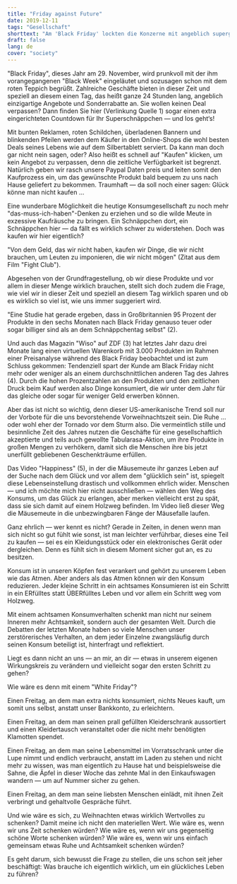 ```yaml
---
title: "Friday against Future"
date: 2019-12-11
tags: "Gesellschaft"
shorttext: "Am 'Black Friday' lockten die Konzerne mit angeblich supergünstigen Angeboten die Bürger in die Falle."
draft: false
lang: de
cover: "society"
---
```


"Black Friday", dieses Jahr am 29. November, wird prunkvoll mit der ihm vorangegangenen "Black Week" eingeläutet und sozusagen schon mit dem roten Teppich begrüßt. Zahlreiche Geschäfte bieten in dieser Zeit und speziell an diesem einen Tag, das heißt ganze 24 Stunden lang, angeblich einzigartige Angebote und Sonderrabatte an. Sie wollen keinen Deal verpassen? Dann finden Sie hier (Verlinkung Quelle 1) sogar einen extra eingerichteten Countdown für Ihr Superschnäppchen — und los geht‘s!

Mit bunten Reklamen, roten Schildchen, überladenen Bannern und blinkenden Pfeilen werden dem Käufer in den Online-Shops die wohl besten Deals seines Lebens wie auf dem Silbertablett serviert. Da kann man doch gar nicht nein sagen, oder? Also heißt es schnell auf "Kaufen" klicken, um kein Angebot zu verpassen, denn die zeitliche Verfügbarkeit ist begrenzt. Natürlich geben wir rasch unsere Paypal Daten preis und leiten somit den Kaufprozess ein, um das gewünschte Produkt bald bequem zu uns nach Hause geliefert zu bekommen. Traumhaft — da soll noch einer sagen: Glück könne man nicht kaufen …

Eine wunderbare Möglichkeit die heutige Konsumgesellschaft zu noch mehr "das-muss-ich-haben"-Denken zu erziehen und so die wilde Meute in exzessive Kaufräusche zu bringen. Ein Schnäppchen dort, ein Schnäppchen hier — da fällt es wirklich schwer zu widerstehen. Doch was kaufen wir hier eigentlich?

"Von dem Geld, das wir nicht haben, kaufen wir Dinge, die wir nicht brauchen, um Leuten zu imponieren, die wir nicht mögen" (Zitat aus dem Film "Fight Club").

Abgesehen von der Grundfragestellung, ob wir diese Produkte und vor allem in dieser Menge wirklich brauchen, stellt sich doch zudem die Frage, wie viel wir in dieser Zeit und speziell an diesem Tag wirklich sparen und ob es wirklich so viel ist, wie uns immer suggeriert wird.

"Eine Studie hat gerade ergeben, dass in Großbritannien 95 Prozent der Produkte in den sechs Monaten nach Black Friday genauso teuer oder sogar billiger sind als an dem Schnäppchentag selbst" (2).

Und auch das Magazin "Wiso" auf ZDF (3) hat letztes Jahr dazu drei Monate lang einen virtuellen Warenkorb mit 3.000 Produkten im Rahmen einer Preisanalyse während des Black Friday beobachtet und ist zum Schluss gekommen: Tendenziell spart der Kunde am Black Friday nicht mehr oder weniger als an einem durchschnittlichen anderen Tag des Jahres (4). Durch die hohen Prozentzahlen an den Produkten und den zeitlichen Druck beim Kauf werden also Dinge konsumiert, die wir unter dem Jahr für das gleiche oder sogar für weniger Geld erwerben können.

Aber das ist nicht so wichtig, denn dieser US-amerikanische Trend soll nur der Vorbote für die uns bevorstehende Vorweihnachtszeit sein. Die Ruhe … oder wohl eher der Tornado vor dem Sturm also. Die vermeintlich stille und besinnliche Zeit des Jahres nutzen die Geschäfte für eine gesellschaftlich akzeptierte und teils auch gewollte Tabularasa-Aktion, um ihre Produkte in großen Mengen zu verhökern, damit sich die Menschen ihre bis jetzt unerfüllt gebliebenen Geschenkträume erfüllen.

Das Video "Happiness" (5), in der die Mäusemeute ihr ganzes Leben auf der Suche nach dem Glück und vor allem dem "glücklich sein" ist, spiegelt diese Lebenseinstellung drastisch und vollkommen ehrlich wider. Menschen — und ich möchte mich hier nicht ausschließen — wählen den Weg des Konsums, um das Glück zu erlangen, aber merken vielleicht erst zu spät, dass sie sich damit auf einem Holzweg befinden. Im Video ließ dieser Weg die Mäusemeute in die unbezwingbaren Fänge der Mäusefalle laufen.

Ganz ehrlich — wer kennt es nicht? Gerade in Zeiten, in denen wenn man sich nicht so gut fühlt wie sonst, ist man leichter verführbar, dieses eine Teil zu kaufen — sei es ein Kleidungsstück oder ein elektronisches Gerät oder dergleichen. Denn es fühlt sich in diesem Moment sicher gut an, es zu besitzen.

Konsum ist in unseren Köpfen fest verankert und gehört zu unserem Leben wie das Atmen. Aber anders als das Atmen können wir den Konsum reduzieren. Jeder kleine Schritt in ein achtsames Konsumieren ist ein Schritt in ein ERfülltes statt ÜBERfülltes Leben und vor allem ein Schritt weg vom Holzweg.

Mit einem achtsamen Konsumverhalten schenkt man nicht nur seinem Inneren mehr Achtsamkeit, sondern auch der gesamten Welt. Durch die Debatten der letzten Monate haben so viele Menschen unser zerstörerisches Verhalten, an dem jeder Einzelne zwangsläufig durch seinen Konsum beteiligt ist, hinterfragt und reflektiert.

Liegt es dann nicht an uns — an mir, an dir — etwas in unserem eigenen Wirkungskreis zu verändern und vielleicht sogar den ersten Schritt zu gehen?

Wie wäre es denn mit einem "White Friday"?

Einen Freitag, an dem man extra nichts konsumiert, nichts Neues kauft, um somit uns selbst, anstatt unser Bankkonto, zu erleichtern.

Einen Freitag, an dem man seinen prall gefüllten Kleiderschrank aussortiert und einen Kleidertausch veranstaltet oder die nicht mehr benötigten Klamotten spendet.

Einen Freitag, an dem man seine Lebensmittel im Vorratsschrank unter die Lupe nimmt und endlich verbraucht, anstatt im Laden zu stehen und nicht mehr zu wissen, was man eigentlich zu Hause hat und beispielsweise die Sahne, die Äpfel in dieser Woche das zehnte Mal in den Einkaufswagen wandern — um auf Nummer sicher zu gehen.

Einen Freitag, an dem man seine liebsten Menschen einlädt, mit ihnen Zeit verbringt und gehaltvolle Gespräche führt.

Und wie wäre es sich, zu Weihnachten etwas wirklich Wertvolles zu schenken? Damit meine ich nicht den materiellen Wert. Wie wäre es, wenn wir uns Zeit schenken würden? Wie wäre es, wenn wir uns gegenseitig schöne Worte schenken würden? Wie wäre es, wenn wir uns einfach gemeinsam etwas Ruhe und Achtsamkeit schenken würden?

Es geht darum, sich bewusst die Frage zu stellen, die uns schon seit jeher beschäftigt: Was brauche ich eigentlich wirklich, um ein glückliches Leben zu führen?
